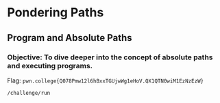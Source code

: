 # Pondering Paths
## Program and Absolute Paths

### Objective: To dive deeper into the concept of absolute paths and executing programs.

Flag: `pwn.college{Q078Pmw12l6hBxxTGUjwWg1eHoV.QX1QTN0wiM1EzNzEzW}`

```
/challenge/run
```
